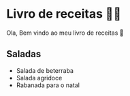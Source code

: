 # Livro de receitas :man_cook:
Ola, Bem vindo ao meu livro de receitas :wave:
## Saladas
 - Salada de beterraba
 - Salada agridoce
 - Rabanada para o natal
